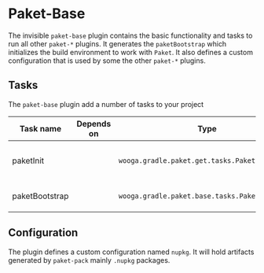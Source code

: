 Paket-Base
==========

The invisible `paket-base` plugin contains the basic functionality and tasks to run all other `paket-*` plugins. It generates the `paketBootstrap` which initializes the build environment to work with `Paket`. It also defines a custom configuration that is used by some the other `paket-*` plugins.

Tasks
-----

The `paket-base` plugin add a number of tasks to your project

| Task name      | Depends on     | Type                                           | Description |
| -------------- | -------------- | ---------------------------------------------- | ----------- |
| paketInit      |                | `wooga.gradle.paket.get.tasks.PaketInit`       | Creates empty `paket.dependencies` file and calls `paketBootstrap` |
| paketBootstrap |                | `wooga.gradle.paket.base.tasks.PaketBootstrap` | Downloads `paket.bootstrapper.exe` and initializes `paket.exe`     |

Configuration
-------------

The plugin defines a custom configuration named `nupkg`. It will hold artifacts generated by `paket-pack` mainly `.nupkg` packages.
